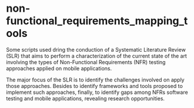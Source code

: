 # non-functional_requirements_mapping_tools

Some scripts used dring the conduction of a Systematic Literature Review (SLR) that aims to perform a characterization of the current state of the art involving the types of Non-Functional Requirements (NFR) testing approaches applied on mobile applications.

The major focus of the SLR  is to identify the challenges involved on apply those approaches. Besides to identify frameworks and tools proposed to implement such approaches, finally, to identify gaps among NFRs software testing and mobile applications, revealing research opportunities.
